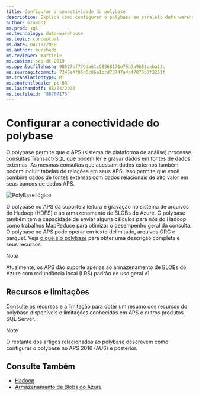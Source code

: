 ```yaml
---
title: Configurar a conectividade do polybase
description: Explica como configurar o polybase em paralelo data warehouse para se conectar a fontes de dados de blob de armazenamento do Hadoop ou Microsoft Azure externas. Use o polybase para executar consultas que integram dados de várias fontes, incluindo Hadoop, armazenamento de BLOBs do Azure e data warehouse paralelas.
author: mzaman1
ms.prod: sql
ms.technology: data-warehouse
ms.topic: conceptual
ms.date: 04/17/2018
ms.author: murshedz
ms.reviewer: martinle
ms.custom: seo-dt-2019
ms.openlocfilehash: 98527bf770da61c98368171e75b3a9b82ceba13c
ms.sourcegitcommit: 7345e4f05d6c06e1bcd73747a4a47873b3f3251f
ms.translationtype: MT
ms.contentlocale: pt-BR
ms.lasthandoff: 08/24/2020
ms.locfileid: "88767175"
---
```

# <a name="configure-polybase-connectivity"></a>Configurar a conectividade do polybase
O polybase permite que o APS (sistema de plataforma de análise) processe consultas Transact-SQL que podem ler e gravar dados em fontes de dados externas. As mesmas consultas que acessam dados externos também podem incluir tabelas de relações em seus APS. Isso permite que você combine dados de fontes externas com dados relacionais de alto valor em seus bancos de dados APS.

![PolyBase lógico](media/polybase/polybase-logical.png)

O polybase no APS dá suporte à leitura e gravação no sistema de arquivos do Hadoop (HDFS) e ao armazenamento de BLOBs do Azure. O polybase também tem a capacidade de enviar alguns cálculos para nós do Hadoop como trabalhos MapReduce para otimizar o desempenho geral da consulta. O polybase no APS pode operar em texto delimitado, arquivos ORC e parquet. Veja [o que é o polybase](../relational-databases/polybase/polybase-guide.md) para obter uma descrição completa e seus recursos.

> [!NOTE]
> Atualmente, os APS dão suporte apenas ao armazenamento de BLOBs do Azure com redundância local (LRS) padrão de uso geral v1.

## <a name="features-and-limitations"></a>Recursos e limitações
Consulte os [recursos e a limitação](../relational-databases/polybase/polybase-versioned-feature-summary.md) para obter um resumo dos recursos do polybase disponíveis e limitações conhecidas em APS e outros produtos SQL Server.

> [!NOTE] 
> O restante dos artigos relacionados ao polybase descrevem como configurar o polybase no APS 2016 (AU6) e posterior.

## <a name="see-also"></a>Consulte Também
- [Hadoop](polybase-configure-hadoop.md)
- [Armazenamento de Blobs do Azure](polybase-configure-azure-blob-storage.md)
<!-- MISSING LINKS [PolyBase &#40;SQL Server PDW&#41;](../sqlpdw/polybase-sql-server-pdw.md)  -->  
